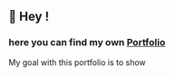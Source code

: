 ## :vulcan_salute: Hey !
### here you can find my own [Portfolio](https://callmegrimmjow.github.io/)

My goal with this portfolio is to show
